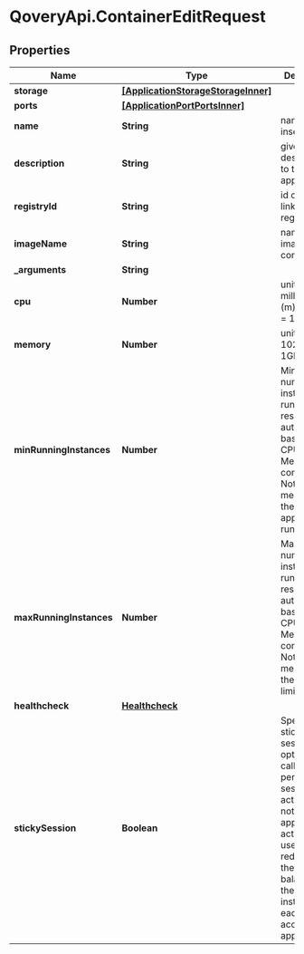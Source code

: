 # QoveryApi.ContainerEditRequest

## Properties

Name | Type | Description | Notes
------------ | ------------- | ------------- | -------------
**storage** | [**[ApplicationStorageStorageInner]**](ApplicationStorageStorageInner.md) |  | [optional] 
**ports** | [**[ApplicationPortPortsInner]**](ApplicationPortPortsInner.md) |  | [optional] 
**name** | **String** | name is case insensitive | [optional] 
**description** | **String** | give a description to this application | [optional] 
**registryId** | **String** | id of the linked registry | [optional] 
**imageName** | **String** | name of the image container | [optional] 
**_arguments** | **String** |  | [optional] 
**cpu** | **Number** | unit is millicores (m). 1000m &#x3D; 1 cpu | [optional] [default to 250]
**memory** | **Number** | unit is MB. 1024 MB &#x3D; 1GB | [optional] [default to 256]
**minRunningInstances** | **Number** | Minimum number of instances running. This resource auto-scale based on the CPU and Memory consumption. Note: 0 means that there is no application running.  | [optional] [default to 1]
**maxRunningInstances** | **Number** | Maximum number of instances running. This resource auto-scale based on the CPU and Memory consumption. Note: -1 means that there is no limit.  | [optional] [default to 1]
**healthcheck** | [**Healthcheck**](Healthcheck.md) |  | [optional] 
**stickySession** | **Boolean** | Specify if the sticky session option (also called persistant session) is activated or not for this application. If activated, user will be redirected by the load balancer to the same instance each time he access to the application.  | [optional] [default to false]


